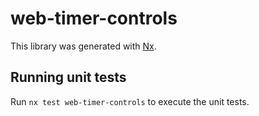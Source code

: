 # web-timer-controls

This library was generated with [Nx](https://nx.dev).

## Running unit tests

Run `nx test web-timer-controls` to execute the unit tests.
